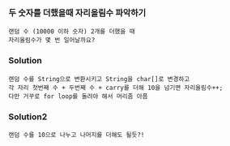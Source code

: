 ### 두 숫자를 더했을때 자리올림수 파악하기

    랜덤 수 (10000 이하 숫자) 2개를 더했을 때
    자리올림수가 몇 번 일어날까요?

### Solution

    랜덤 수를 String으로 변환시키고 String을 char[]로 변경하고
    각 자리 첫번째 수 + 두번째 수 + carry를 더해 10을 넘기면 자리올림수++;
    다만 거꾸로 for loop를 돌려야 해서 머리좀 아픔

### Solution2

    랜덤 수를 10으로 나누고 나머지를 더해도 될듯?!